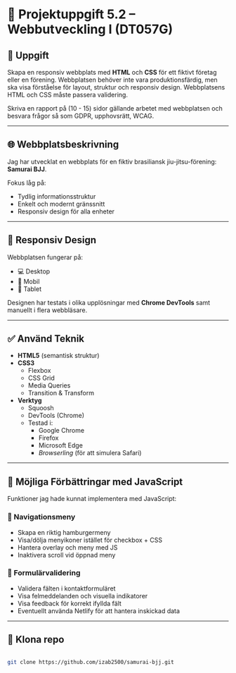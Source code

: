 # 🥋 Projektuppgift 5.2 – Webbutveckling I (DT057G)

## 📌 Uppgift
Skapa en responsiv webbplats med **HTML** och **CSS** för ett fiktivt företag eller en förening. Webbplatsen behöver inte vara produktionsfärdig, men ska visa förståelse för layout, struktur och responsiv design. Webbplatsens HTML och CSS måste passera validering.

Skriva en rapport på (10 - 15) sidor gällande arbetet med webbplatsen och besvara frågor så som GDPR, upphovsrätt, WCAG.

---

## 🌐 Webbplatsbeskrivning
Jag har utvecklat en webbplats för en fiktiv brasiliansk jiu-jitsu-förening: **Samurai BJJ**.

Fokus låg på:
- Tydlig informationsstruktur
- Enkelt och modernt gränssnitt
- Responsiv design för alla enheter

---

## 📱 Responsiv Design
Webbplatsen fungerar på:
- 💻 Desktop
- 📱 Mobil
- 📱 Tablet

Designen har testats i olika upplösningar med **Chrome DevTools** samt manuellt i flera webbläsare.

---

## ✅ Använd Teknik

- **HTML5** (semantisk struktur)
- **CSS3**
  - Flexbox
  - CSS Grid
  - Media Queries
  - Transition & Transform
- **Verktyg**
  - Squoosh
  - DevTools (Chrome)
  - Testad i:
    - Google Chrome
    - Firefox
    - Microsoft Edge
    - *Browserling* (för att simulera Safari)

---

## 🚀 Möjliga Förbättringar med JavaScript
Funktioner jag hade kunnat implementera med JavaScript:

### 🍔 Navigationsmeny
- Skapa en riktig hamburgermeny
- Visa/dölja menyikoner istället för checkbox + CSS
- Hantera overlay och meny med JS
- Inaktivera scroll vid öppnad meny

### 🧾 Formulärvalidering
- Validera fälten i kontaktformuläret
- Visa felmeddelanden och visuella indikatorer
- Visa feedback för korrekt ifyllda fält
- Eventuellt använda Netlify för att hantera inskickad data

---

## 📂 Klona repo

```bash

git clone https://github.com/izab2500/samurai-bjj.git

```
